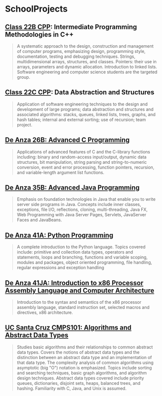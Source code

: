 # SchoolProjects

## [Class 22B CPP](https://github.com/Linsetta/SchoolProjects/tree/master/Class22B_CPP/HW5): Intermediate Programming Methodologies in C++

> A systematic approach to the design, construction and management of
> computer programs, emphasizing design, programming style,
> documentation, testing and debugging techniques. Strings,
> multidimensional arrays, structures, and classes. Pointers: their
> use in arrays, parameters and dynamic allocation. Introduction to
> linked lists. Software engineering and computer science students are
> the targeted group.

## [Class 22C CPP](https://github.com/Linsetta/SchoolProjects/tree/master/Class22C_CPP): Data Abstraction and Structures

> Application of software engineering techniques to the design and
> development of large programs; data abstraction and structures and
> associated algorithms: stacks, queues, linked lists, trees, graphs,
> and hash tables; internal and external sorting; use of recursion;
> team project.

## [De Anza 26B: Advanced C Programming](https://github.com/Linsetta/SchoolProjects/tree/master/Class26B_C)

> Applications of advanced features of C and the C-library functions
> including: binary and random-access input/output, dynamic data
> structures, bit manipulation, string parsing and string-to-numeric
> conversion, event and error processing, function pointers,
> recursion, and variable-length argument list functions.

## [De Anza 35B: Advanced Java Programming](https://github.com/Linsetta/SchoolProjects/tree/master/Class35B_Java)

> Emphasis on foundation technologies in Java that enable you to write
> server side programs in Java. Concepts include inner classes,
> exceptions, file I/O, reflections, cloning, multi-threading, Java
> FX, Web Programming with Java Server Pages, Servlets, JavaServer
> Faces and JavaBeans.

## [De Anza 41A: Python Programming](https://github.com/Linsetta/SchoolProjects/tree/master/Class41A_Python/HW)

> A complete introduction to the Python language. Topics covered
> include: primitive and collection data types, operators and
> statements, loops and branching, functions and variable scoping,
> modules and packages, object oriented programming, file handling,
> regular expressions and exception handling

## [De Anza 41JA: Introduction to x86 Processor Assembly Language and Computer Architecture](https://github.com/Linsetta/SchoolProjects/tree/master/Class41JA_ASM/HW)

> Introduction to the syntax and semantics of the x86 processor
> assembly language, standard instruction set, selected macros and
> directives, x86 architecture.

## [UC Santa Cruz CMPS101: Algorithms and Abstract Data Types](https://github.com/Linsetta/SchoolProjects/tree/master/ClassCS101_C)

> Studies basic algorithms and their relationships to common abstract
> data types. Covers the notions of abstract data types and the
> distinction between an abstract data type and an implementation of
> that data type. The complexity analysis of common algorithms using
> asymptotic (big "O") notation is emphasized. Topics include sorting
> and searching techniques, basic graph algorithms, and algorithm
> design techniques. Abstract data types covered include priority
> queues, dictionaries, disjoint sets, heaps, balanced trees, and
> hashing. Familiarity with C, Java, and Unix is assumed.
